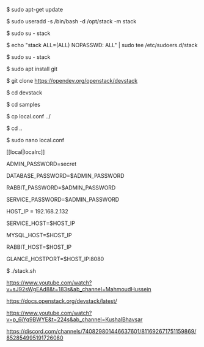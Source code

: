 $ sudo apt-get update

$ sudo useradd -s /bin/bash -d /opt/stack -m stack

$ sudo su - stack

$ echo "stack ALL=(ALL) NOPASSWD: ALL" | sudo tee /etc/sudoers.d/stack

$ sudo su - stack

$ sudo apt install git

$ git clone https://opendev.org/openstack/devstack

$ cd devstack

$ cd samples

$ cp local.conf ../

$ cd ..

$ sudo nano local.conf

[[local|localrc]]

ADMIN_PASSWORD=secret

DATABASE_PASSWORD=$ADMIN_PASSWORD

RABBIT_PASSWORD=$ADMIN_PASSWORD

SERVICE_PASSWORD=$ADMIN_PASSWORD

HOST_IP = 192.168.2.132

SERVICE_HOST=$HOST_IP

MYSQL_HOST=$HOST_IP

RABBIT_HOST=$HOST_IP

GLANCE_HOSTPORT=$HOST_IP:8080

$ ./stack.sh

https://www.youtube.com/watch?v=sJ92sWgEAd8&t=183s&ab_channel=MahmoudHussein

https://docs.openstack.org/devstack/latest/

https://www.youtube.com/watch?v=p_6jYq9BWYE&t=224s&ab_channel=KushalBhavsar

https://discord.com/channels/740829801446637601/811692671751159869/852854995191726080
